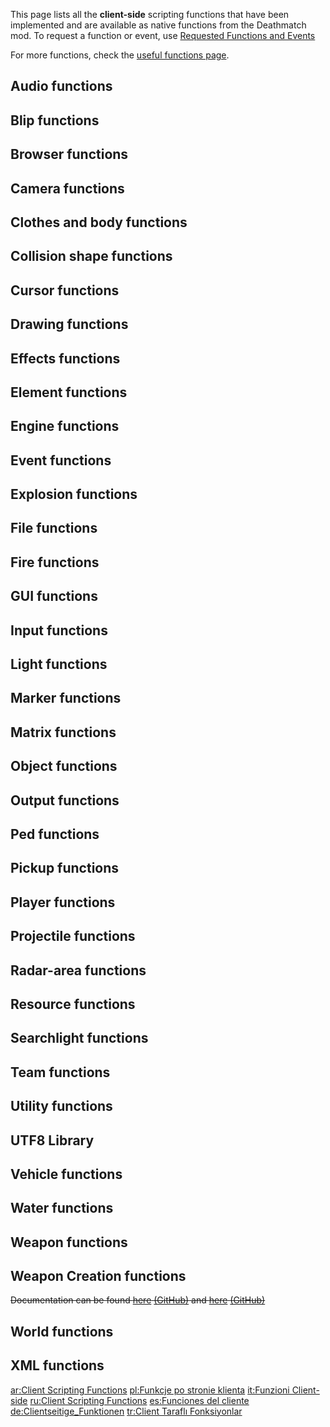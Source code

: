 <pageclass class="client"></pageclass> This page lists all the **client-side** scripting functions that have been implemented and are available as native functions from the Deathmatch mod. To request a function or event, use [Requested Functions and Events](/docs/Requested_Functions_and_Events.md "wikilink")

For more functions, check the [useful functions page](/docs/Useful_Functions.md "wikilink").

Audio functions
---------------

Blip functions
--------------

Browser functions
-----------------

Camera functions
----------------

Clothes and body functions
--------------------------

Collision shape functions
-------------------------

Cursor functions
----------------

Drawing functions
-----------------

Effects functions
-----------------

Element functions
-----------------

Engine functions
----------------

Event functions
---------------

Explosion functions
-------------------

File functions
--------------

Fire functions
--------------

GUI functions
-------------

Input functions
---------------

Light functions
---------------

Marker functions
----------------

Matrix functions
----------------

Object functions
----------------

Output functions
----------------

Ped functions
-------------

Pickup functions
----------------

Player functions
----------------

Projectile functions
--------------------

Radar-area functions
--------------------

Resource functions
------------------

Searchlight functions
---------------------

Team functions
--------------

Utility functions
-----------------

UTF8 Library
------------

Vehicle functions
-----------------

Water functions
---------------

Weapon functions
----------------

Weapon Creation functions
-------------------------

~~Documentation can be found [here](http://code.google.com/p/mtasa-blue/source/detail?r=4555) [(GitHub)](https://github.com/multitheftauto/mtasa-blue/commit/c0ac461867e24fe5fc471fe373ec6212e8736c01) and [here](http://code.google.com/p/mtasa-blue/source/detail?r=4557) [(GitHub)](https://github.com/multitheftauto/mtasa-blue/commit/9c2464b5e0c7d0f2915a9b46273832cd950af48e)~~

World functions
---------------

XML functions
-------------

[ar:Client Scripting Functions](/docs/ar:Client_Scripting_Functions.md "wikilink") [pl:Funkcje po stronie klienta](/pl:Funkcje_po_stronie_klienta.md "wikilink") [it:Funzioni Client-side](/it:Funzioni_Client-side.md "wikilink") [ru:Client Scripting Functions](/ru:Client_Scripting_Functions.md "wikilink") [es:Funciones del cliente](/es:Funciones_del_cliente.md "wikilink") [de:Clientseitige\_Funktionen](/de:Clientseitige_Funktionen.md "wikilink") [tr:Client Taraflı Fonksiyonlar](/tr:Client_Taraflı_Fonksiyonlar.md "wikilink")
